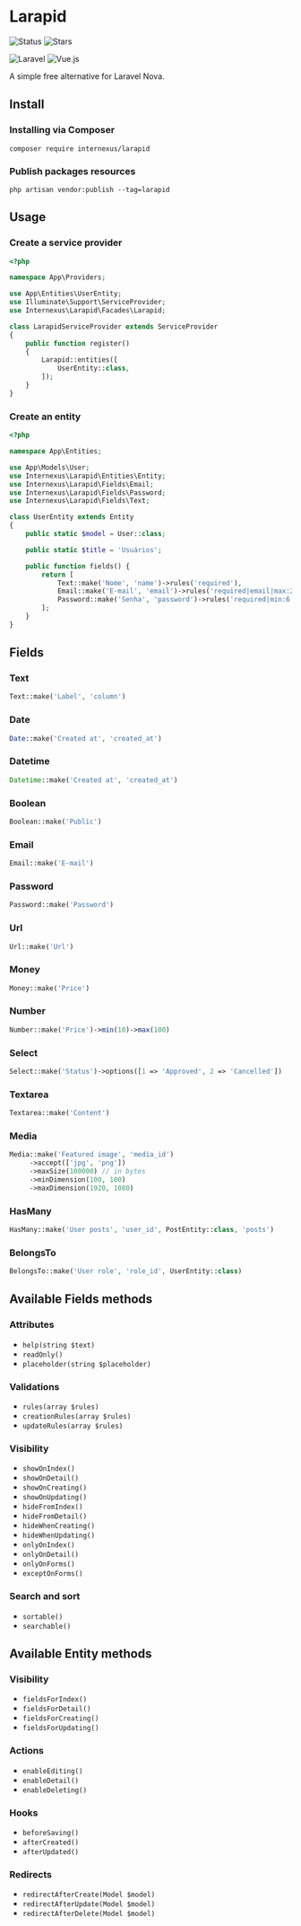 # Larapid

![Status](https://img.shields.io/badge/Status-working%20in%20progress-1abc9c.svg "Status")
![Stars](https://img.shields.io/github/stars/nicolashuber/larapid.svg "Stars")

![Laravel](https://img.shields.io/badge/Laravel-FF2D20?style=for-the-badge&logo=laravel&logoColor=white "Laravel")
![Vue.js](https://img.shields.io/badge/Vue.js-35495E?style=for-the-badge&logo=vue.js&logoColor=4FC08D "Vue.js")


A simple free alternative for Laravel Nova.

## Install

### Installing via Composer
```
composer require internexus/larapid
```

### Publish packages resources
```
php artisan vendor:publish --tag=larapid
```

## Usage

### Create a service provider
```php
<?php

namespace App\Providers;

use App\Entities\UserEntity;
use Illuminate\Support\ServiceProvider;
use Internexus\Larapid\Facades\Larapid;

class LarapidServiceProvider extends ServiceProvider
{
    public function register()
    {
        Larapid::entities([
            UserEntity::class,
        ]);
    }
}
```

### Create an entity
```php
<?php

namespace App\Entities;

use App\Models\User;
use Internexus\Larapid\Entities\Entity;
use Internexus\Larapid\Fields\Email;
use Internexus\Larapid\Fields\Password;
use Internexus\Larapid\Fields\Text;

class UserEntity extends Entity
{
    public static $model = User::class;

    public static $title = 'Usuários';

    public function fields() {
        return [
            Text::make('Nome', 'name')->rules('required'),
            Email::make('E-mail', 'email')->rules('required|email|max:255'),
            Password::make('Senha', 'password')->rules('required|min:6|max:255'),
        ];
    }
}
```

## Fields

### Text
```php
Text::make('Label', 'column')
```
### Date
```php
Date::make('Created at', 'created_at')
```
### Datetime
```php
Datetime::make('Created at', 'created_at')
```
### Boolean
```php
Boolean::make('Public')
```
### Email
```php
Email::make('E-mail')
```
### Password
```php
Password::make('Password')
```
### Url
```php
Url::make('Url')
```
### Money
```php
Money::make('Price')
```
### Number
```php
Number::make('Price')->min(10)->max(100)
```
### Select
```php
Select::make('Status')->options([1 => 'Approved', 2 => 'Cancelled'])
```
### Textarea
```php
Textarea::make('Content')
```
### Media
```php
Media::make('Featured image', 'media_id')
     ->accept(['jpg', 'png'])
     ->maxSize(100000) // in bytes
     ->minDimension(100, 100)
     ->maxDimension(1920, 1080)
```
### HasMany
```php
HasMany::make('User posts', 'user_id', PostEntity::class, 'posts')
```
### BelongsTo
```php
BelongsTo::make('User role', 'role_id', UserEntity::class)
```

## Available Fields methods

### Attributes
 - `help(string $text)`
 - `readOnly()`
 - `placeholder(string $placeholder)`

### Validations
 - `rules(array $rules)`
 - `creationRules(array $rules)`
 - `updateRules(array $rules)`

### Visibility
 - `showOnIndex()`
 - `showOnDetail()`
 - `showOnCreating()`
 - `showOnUpdating()`
 - `hideFromIndex()`
 - `hideFromDetail()`
 - `hideWhenCreating()`
 - `hideWhenUpdating()`
 - `onlyOnIndex()`
 - `onlyOnDetail()`
 - `onlyOnForms()`
 - `exceptOnForms()`

### Search and sort
 - `sortable()`
 - `searchable()`

## Available Entity methods
### Visibility
 - `fieldsForIndex()`
 - `fieldsForDetail()`
 - `fieldsForCreating()`
 - `fieldsForUpdating()`

### Actions
 - `enableEditing()`
 - `enableDetail()`
 - `enableDeleting()`

### Hooks
 - `beforeSaving()`
 - `afterCreated()`
 - `afterUpdated()`

### Redirects
 - `redirectAfterCreate(Model $model)`
 - `redirectAfterUpdate(Model $model)`
 - `redirectAfterDelete(Model $model)`
